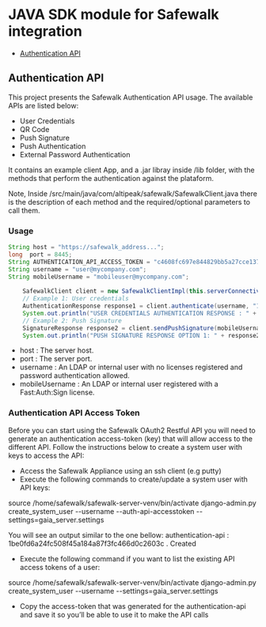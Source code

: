 # JAVA SDK module for Safewalk integration

* [Authentication API](#authentication-api)

<a name="authentication-api"></a>
## Authentication API

This project presents the Safewalk Authentication API usage. The available APIs are listed below: 

* User Credentials 
* QR Code 
* Push Signature 
* Push Authentication 
* External Password Authentication

It contains an example client App, and a .jar libray inside /lib folder, with the methods that perform the authentication against the plataform. 

Note, Inside /src/main/java/com/altipeak/safewalk/SafewalkClient.java there is the description of each method and the required/optional parameters to call them. 

### Usage

```java
String host = "https://safewalk_address...";
long  port = 8445;
String AUTHENTICATION_API_ACCESS_TOKEN = "c4608fc697e844829bb5a27cce13737250161bd0";
String username = "user@mycompany.com";
String mobileUsername = "mobileuser@mycompany.com";
    
    SafewalkClient client = new SafewalkClientImpl(this.serverConnectivityHelper, null, AUTHENTICATION_API_ACCESS_TOKEN);
    // Example 1: User credentials
    AuthenticationResponse response1 = client.authenticate(username, "12345");
    System.out.println("USER CREDENTIALS AUTHENTICATION RESPONSE : " + response1);
    // Example 2: Push Signature
    SignatureResponse response2 = client.sendPushSignature(mobileUsername,"abcde", "A160E4F805C51261541F0AD6BC618AE10BEB3A30786A099CE67DBEFD4F7F929F","All the data here will be signed. This request was generated from Safewalk API.","Sign Transaction","Push signature triggered from safewalk API");
    System.out.println("PUSH SIGNATURE RESPONSE OPTION 1: " + response2);
```
* host : The server host.
* port : The server port.
* username : An LDAP or internal user with no licenses registered and password authentication allowed. 
* mobileUsername : An LDAP or internal user registered with a Fast:Auth:Sign license.

### Authentication API Access Token
 
Before you can start using the Safewalk OAuth2 Restful API you will need to generate an authentication access-token (key) that will allow access to the different API.
Follow the instructions below to create a system user with keys to access the API:
* Access the Safewalk Appliance using an ssh client (e.g putty)
* Execute the following commands to create/update a system user with API keys: 

source /home/safewalk/safewalk-server-venv/bin/activate
 django-admin.py create_system_user --username <username> --auth-api-accesstoken --settings=gaia_server.settings

You will see an output similar to the one bellow:
  authentication-api : 1be0fd6a24fc508f45a184a87f3fc466d0c2603c . Created
*  Execute the following command if you want to list the existing API access tokens of a user:
 
 source /home/safewalk/safewalk-server-venv/bin/activate django-admin.py
  create_system_user --username <username> --settings=gaia_server.settings
* Copy the access-token that was generated for the authentication-api and save it so you’ll be able to use it to make the API calls
